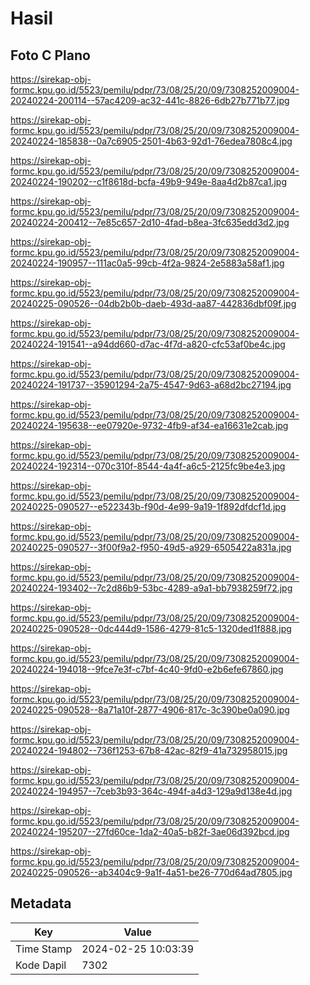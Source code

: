 # Hasil

## Foto C Plano

https://sirekap-obj-formc.kpu.go.id/5523/pemilu/pdpr/73/08/25/20/09/7308252009004-20240224-200114--57ac4209-ac32-441c-8826-6db27b771b77.jpg

https://sirekap-obj-formc.kpu.go.id/5523/pemilu/pdpr/73/08/25/20/09/7308252009004-20240224-185838--0a7c6905-2501-4b63-92d1-76edea7808c4.jpg

https://sirekap-obj-formc.kpu.go.id/5523/pemilu/pdpr/73/08/25/20/09/7308252009004-20240224-190202--c1f8618d-bcfa-49b9-949e-8aa4d2b87ca1.jpg

https://sirekap-obj-formc.kpu.go.id/5523/pemilu/pdpr/73/08/25/20/09/7308252009004-20240224-200412--7e85c657-2d10-4fad-b8ea-3fc635edd3d2.jpg

https://sirekap-obj-formc.kpu.go.id/5523/pemilu/pdpr/73/08/25/20/09/7308252009004-20240224-190957--111ac0a5-99cb-4f2a-9824-2e5883a58af1.jpg

https://sirekap-obj-formc.kpu.go.id/5523/pemilu/pdpr/73/08/25/20/09/7308252009004-20240225-090526--04db2b0b-daeb-493d-aa87-442836dbf09f.jpg

https://sirekap-obj-formc.kpu.go.id/5523/pemilu/pdpr/73/08/25/20/09/7308252009004-20240224-191541--a94dd660-d7ac-4f7d-a820-cfc53af0be4c.jpg

https://sirekap-obj-formc.kpu.go.id/5523/pemilu/pdpr/73/08/25/20/09/7308252009004-20240224-191737--35901294-2a75-4547-9d63-a68d2bc27194.jpg

https://sirekap-obj-formc.kpu.go.id/5523/pemilu/pdpr/73/08/25/20/09/7308252009004-20240224-195638--ee07920e-9732-4fb9-af34-ea16631e2cab.jpg

https://sirekap-obj-formc.kpu.go.id/5523/pemilu/pdpr/73/08/25/20/09/7308252009004-20240224-192314--070c310f-8544-4a4f-a6c5-2125fc9be4e3.jpg

https://sirekap-obj-formc.kpu.go.id/5523/pemilu/pdpr/73/08/25/20/09/7308252009004-20240225-090527--e522343b-f90d-4e99-9a19-1f892dfdcf1d.jpg

https://sirekap-obj-formc.kpu.go.id/5523/pemilu/pdpr/73/08/25/20/09/7308252009004-20240225-090527--3f00f9a2-f950-49d5-a929-6505422a831a.jpg

https://sirekap-obj-formc.kpu.go.id/5523/pemilu/pdpr/73/08/25/20/09/7308252009004-20240224-193402--7c2d86b9-53bc-4289-a9a1-bb7938259f72.jpg

https://sirekap-obj-formc.kpu.go.id/5523/pemilu/pdpr/73/08/25/20/09/7308252009004-20240225-090528--0dc444d9-1586-4279-81c5-1320ded1f888.jpg

https://sirekap-obj-formc.kpu.go.id/5523/pemilu/pdpr/73/08/25/20/09/7308252009004-20240224-194018--9fce7e3f-c7bf-4c40-9fd0-e2b6efe67860.jpg

https://sirekap-obj-formc.kpu.go.id/5523/pemilu/pdpr/73/08/25/20/09/7308252009004-20240225-090528--8a71a10f-2877-4906-817c-3c390be0a090.jpg

https://sirekap-obj-formc.kpu.go.id/5523/pemilu/pdpr/73/08/25/20/09/7308252009004-20240224-194802--736f1253-67b8-42ac-82f9-41a732958015.jpg

https://sirekap-obj-formc.kpu.go.id/5523/pemilu/pdpr/73/08/25/20/09/7308252009004-20240224-194957--7ceb3b93-364c-494f-a4d3-129a9d138e4d.jpg

https://sirekap-obj-formc.kpu.go.id/5523/pemilu/pdpr/73/08/25/20/09/7308252009004-20240224-195207--27fd60ce-1da2-40a5-b82f-3ae06d392bcd.jpg

https://sirekap-obj-formc.kpu.go.id/5523/pemilu/pdpr/73/08/25/20/09/7308252009004-20240225-090526--ab3404c9-9a1f-4a51-be26-770d64ad7805.jpg


## Metadata

| Key        | Value               |
| ---------- | ------------------- |
| Time Stamp | 2024-02-25 10:03:39 |
| Kode Dapil | 7302                |



